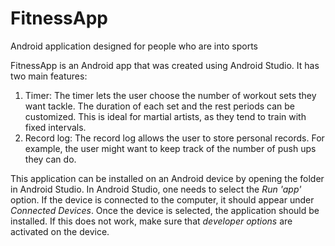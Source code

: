 # FitnessApp
Android application designed for people who are into sports

FitnessApp is an Android app that was created using Android Studio. It has two main features:
  1. Timer: The timer lets the user choose the number of workout sets they want tackle. The duration of each set and the rest periods can be customized. This is ideal for martial artists, as they tend to train with fixed intervals.  
  2. Record log: The record log allows the user to store personal records. For example, the user might want to keep track of the number of push ups they can do.



This application can be installed on an Android device by opening the folder in Android Studio. In Android Studio, one needs to select the *Run 'app'* option. If the device is connected to the computer, it should appear under *Connected Devices*. Once the device is selected, the application should be installed.
If this does not work, make sure that *developer options* are activated on the device.
